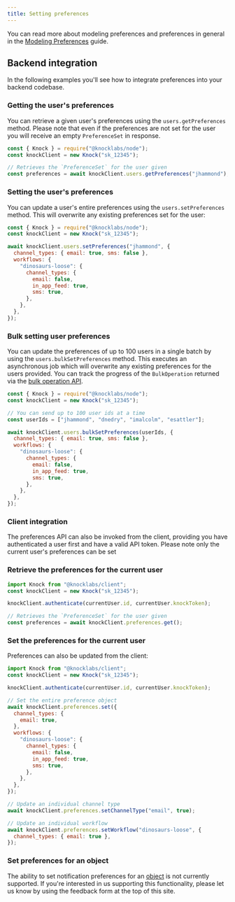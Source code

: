 ```yaml
---
title: Setting preferences
---
```


You can read more about modeling preferences and preferences in general in the [Modeling Preferences](/send-and-manage-data/preferences) guide.

## Backend integration

In the following examples you'll see how to integrate preferences into your backend codebase.

### Getting the user's preferences

You can retrieve a given user's preferences using the `users.getPreferences` method. Please note that even if the preferences are not set for the user you will receive an empty `PreferenceSet` in response.

```javascript Get preferences
const { Knock } = require("@knocklabs/node");
const knockClient = new Knock("sk_12345");

// Retrieves the `PreferenceSet` for the user given
const preferences = await knockClient.users.getPreferences("jhammond");
```

### Setting the user's preferences

You can update a user's entire preferences using the `users.setPreferences` method. This will overwrite any existing preferences set for the user:

```javascript Set preferences
const { Knock } = require("@knocklabs/node");
const knockClient = new Knock("sk_12345");

await knockClient.users.setPreferences("jhammond", {
  channel_types: { email: true, sms: false },
  workflows: {
    "dinosaurs-loose": {
      channel_types: {
        email: false,
        in_app_feed: true,
        sms: true,
      },
    },
  },
});
```

### Bulk setting user preferences

You can update the preferences of up to 100 users in a single batch by using the `users.bulkSetPreferences` method. This executes an asynchronous job which will overwrite any existing preferences for the users provided. You can track the progress of the `BulkOperation` returned via the [bulk operation API](/reference#bulk-operations).

```javascript Bulk set preferences
const { Knock } = require("@knocklabs/node");
const knockClient = new Knock("sk_12345");

// You can send up to 100 user ids at a time
const userIds = ["jhammond", "dnedry", "imalcolm", "esattler"];

await knockClient.users.bulkSetPreferences(userIds, {
  channel_types: { email: true, sms: false },
  workflows: {
    "dinosaurs-loose": {
      channel_types: {
        email: false,
        in_app_feed: true,
        sms: true,
      },
    },
  },
});
```

### Client integration

The preferences API can also be invoked from the client, providing you have authenticated a user first and have a valid API token. Please note only the current user's preferences can be set

### Retrieve the preferences for the current user

```javascript Get preferences
import Knock from "@knocklabs/client";
const knockClient = new Knock("sk_12345");

knockClient.authenticate(currentUser.id, currentUser.knockToken);

// Retrieves the `PreferenceSet` for the user given
const preferences = await knockClient.preferences.get();
```

### Set the preferences for the current user

Preferences can also be updated from the client:

```javascript Setting preferences
import Knock from "@knocklabs/client";
const knockClient = new Knock("sk_12345");

knockClient.authenticate(currentUser.id, currentUser.knockToken);

// Set the entire preference object
await knockClient.preferences.set({
  channel_types: {
    email: true,
  },
  workflows: {
    "dinosaurs-loose": {
      channel_types: {
        email: false,
        in_app_feed: true,
        sms: true,
      },
    },
  },
});

// Update an individual channel type
await knockClient.preferences.setChannelType("email", true);

// Update an individual workflow
await knockClient.preferences.setWorkflow("dinosaurs-loose", {
  channel_types: { email: true },
});
```

### Set preferences for an object

The ability to set notification preferences for an [object](/send-and-manage-data/objects) is not currently supported. If you're interested in us supporting this functionality, please let us know by using the feedback form at the top of this site.
